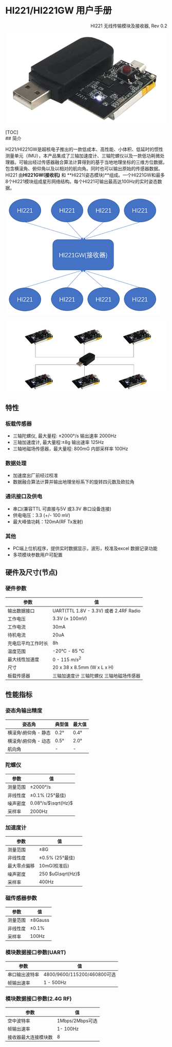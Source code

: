 

# HI221/HI221GW 用户手册
<p style="text-align: right;">HI221 无线传输模块及接收器, Rev 0.2









![](figures/front_image.png)



<div style="page-break-after: always;"></div>
[TOC]

<div style="page-break-after: always;"></div>
## 简介

H221/HI221GW是超核电子推出的一款低成本、高性能、小体积、低延时的惯性测量单元（IMU），本产品集成了三轴加速度计、三轴陀螺仪以及一款低功耗微处理器。可输出经过传感器融合算法计算得到的基于当地地理坐标的三维方位数据，包含横滚角、俯仰角以及以相对的航向角。同时也可以输出原始的传感器数据。HI221 由**HI221GW(接收机)** 和 **HI221(姿态模块)**组成。一个HI221GW和最多8个HI221模块组成星形网络结构。每个HI221可输出最高达100Hz的实时姿态数据。

![](figures/star_network.png)

![](figures/star_network_1.jpg)



## 特性

### 板载传感器

- 三轴陀螺仪, 最大量程: ±2000°/s 输出速率 2000Hz
- 三轴加速度计, 最大量程:±8g 输出速率 125Hz
- 三轴地磁场传感器，最大量程: 800mG 内部采样率 100Hz

### 数据处理 

- 加速度出厂前经过校准
- 数据融合算法计算并输出地理坐标系下的旋转四元数及欧拉角

### 通讯接口及供电

- 串口(兼容TTL 可直接与5V 或3.3V 串口设备连接)
- 供电电压：3.3 (+/- 100 mV)
- 最大峰值功耗：120mA(RF Tx发射)

### 其他

- PC端上位机程序，提供实时数据显示，波形，校准及excel 数据记录功能
- 多项模块参数用户可配置

## 硬件及尺寸(节点)

### 硬件参数

| 参数               | 值                                       |
| ------------------ | ---------------------------------------- |
| 输出数据接口       | UART(TTL 1.8V - 3.3V) 或者 2.4RF Radio   |
| 工作电压           | 3.3V (± 100mV)                           |
| 工作电流           | 30mA                                     |
| 待机电流           | 20uA                                     |
| 充电后平均工作时长 | 8h                                       |
| 温度范围           | -20℃  - 85 ℃                             |
| 最大线性加速度     | 0 - 115 $m/s^2$                          |
| 尺寸               | 20 x 38 x 8.5mm (W x L x H)              |
| 板载传感器         | 三轴加速度计 三轴陀螺仪 三轴地磁场传感器 |



## 性能指标

### 姿态角输出精度

| 姿态角               | 典型值 | 最大值 |
| -------------------- | ------ | ------ |
| 横滚角\俯仰角 - 静态 | 0.2°   | 0.4°   |
| 横滚角\俯仰角 - 动态 | 0.5°   | 2.0°   |
| 航向角               | -      | -      |

### 陀螺仪

| 参数     | 值                   |
| -------- | -------------------- |
| 测量范围 | ±2000°/s             |
| 非线性度 | ±0.1% (25°最佳)      |
| 噪声密度 | 0.08°/s/$\sqrt{Hz}$ |
| 采样率   | 2000Hz               |

### 加速度计

| 参数         | 值                |
| ------------ | ----------------- |
| 测量范围     | ±8G               |
| 非线性度     | ±0.5% (25°最佳)   |
| 最大零点偏移 | 10mG(校准后)      |
| 噪声密度     | 250 $uG\sqrt{Hz}$ |
| 采样率       | 400Hz             |

### 磁传感器参数

| 参数     | 值      |
| -------- | ------- |
| 测量范围 | ±8Gauss |
| 非线性度 | ±0.1%   |
| 采样率   | 100Hz   |

### 模块数据接口参数(UART)

| 参数           | 值                          |
| -------------- | --------------------------- |
| 串口输出波特率 | 4800/9600/115200/460800可选 |
| 帧输出速率     | 1 - 500Hz                   |

### 模块数据接口参数(2.4G RF)

| 参数                 | 值              |
| -------------------- | --------------- |
| 空中波特率           | 1Mbps/2Mbps可选 |
| 帧输出速率           | 1- 100Hz        |
| 接收器最大连接模块数 | 8               |




